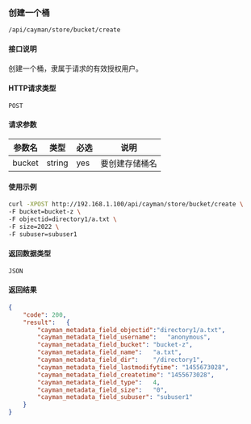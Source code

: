 ### 创建一个桶
`/api/cayman/store/bucket/create`

#### 接口说明
创建一个桶，隶属于请求的有效授权用户。

#### HTTP请求类型
`POST`

#### 请求参数
|参数名|类型|必选|说明|
|--|--|--|--|
|bucket|string|yes|要创建存储桶名|

#### 使用示例
```sh
curl -XPOST http://192.168.1.100/api/cayman/store/bucket/create \
-F bucket=bucket-z \
-F objectid=directory1/a.txt \
-F size=2022 \
-F subuser=subuser1
```

#### 返回数据类型
`JSON`

#### 返回结果
```json
{
	"code":	200,
	"result":	{
		"cayman_metadata_field_objectid":"directory1/a.txt",
		"cayman_metadata_field_username":	"anonymous",
		"cayman_metadata_field_bucket":	"bucket-z",
		"cayman_metadata_field_name":	"a.txt",
		"cayman_metadata_field_dir":	"/directory1",
		"cayman_metadata_field_lastmodifytime":	"1455673028",
		"cayman_metadata_field_createtime":	"1455673028",
		"cayman_metadata_field_type":	4,
		"cayman_metadata_field_size":	"0",
		"cayman_metadata_field_subuser": "subuser1"
	}
}
```


